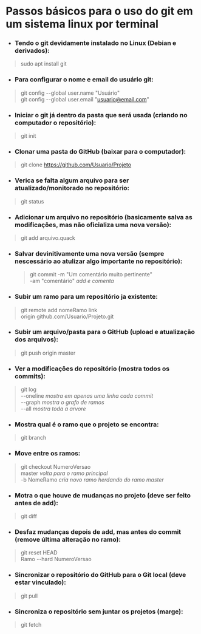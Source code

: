 # Passos básicos para o uso do git em um sistema linux por terminal

- ### Tendo o git devidamente instalado no Linux (Debian e derivados):  
> sudo apt install git

- ### Para configurar o nome e email do usuário git:  
> git config --global user.name "Usuário"  
> git config --global user.email "usuario@email.com"  

- ### Iniciar o git já dentro da pasta que será usada (criando no computador o repositório):  
> git init 

- ### Clonar uma pasta do GitHub (baixar para o computador):  
> git clone https://github.com/Usuario/Projeto

- ### Verica se falta algum arquivo para ser atualizado/monitorado no repositório:  
> git status

- ### Adicionar um arquivo no repositório (basicamente salva as modificações, mas não oficializa uma nova versão):  
> git add arquivo.quack

- ### Salvar devinitivamente uma nova versão (sempre nescessário ao atulizar algo importante no repositório):  
  > git commit -m "Um comentário muito pertinente"  
    > -am "comentário"    *add e comenta*

- ### Subir um ramo para um repositório ja existente:  
> git remote add nomeRamo link  
  > origin github.com/Usuario/Projeto.git

- ### Subir um arquivo/pasta para o GitHub (upload e atualização dos arquivos):  
> git push origin master

- ### Ver a modificações do repositório (mostra todos os commits):  
> git log  
  > --oneline       *mostra em apenas uma linha cada commit*  
  >	--graph         *mostra o grafo de ramos*  
  >	--all           *mostra toda a arvore*

- ### Mostra qual é o ramo que o projeto se encontra:  
> git branch

- ### Move entre os ramos:  
> git checkout NumeroVersao  
  > master 			*volta para o ramo principal*  
  > -b NomeRamo           	*cria novo ramo herdando do ramo master*  

- ### Motra o que houve de mudanças no projeto (deve ser feito antes de add):  
> git diff

- ### Desfaz mudanças depois de add, mas antes do commit (remove última alteração no ramo):  
> git reset HEAD  
  > Ramo --hard NumeroVersao   

- ### Sincronizar o repositório do GitHub para o Git local (deve estar vinculado):  
> git pull

- ### Sincroniza o repositório sem juntar os projetos (marge):  
> git fetch
